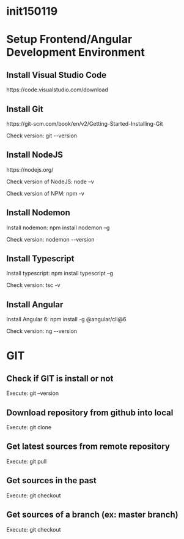 # init150119
<h1>Setup Frontend/Angular Development Environment</h1>

<h2>Install Visual Studio Code</h2>
https://code.visualstudio.com/download
<h2>Install Git</h2>
<p>https://git-scm.com/book/en/v2/Getting-Started-Installing-Git</p>
<p>Check version: git --version</p>
<h2>Install NodeJS</h2>
<p>https://nodejs.org/</p>
<p>Check version of NodeJS: node –v</p>
<p>Check version of NPM: npm -v</p>
<h2>Install Nodemon</h2>
<p>Install nodemon: npm install nodemon –g</p>
<p>Check version: nodemon --version</p>
<h2>Install Typescript</h2>
<p>Install typescript: npm install typescript –g</p>
<p>Check version: tsc -v</p>
<h2>Install Angular</h2>
<p>Install Angular 6: npm install -g @angular/cli@6</p>
<p>Check version: ng --version</p>

<h1>GIT</h1>
<h2>Check if GIT is install or not</h2>
<p>Execute: git –version</p>
<h2>Download repository from github into local</h2>
<p>Execute: git clone <repository url></p>
<h2>Get latest sources from remote repository</h2>
<p>Execute: git pull</p>
<h2>Get sources in the past</h2>
<p>Execute: git checkout <id of a specific commit></p>
<h2>Get sources of a branch (ex: master branch)</h2>
<p>Execute: git checkout <branch name></p>



